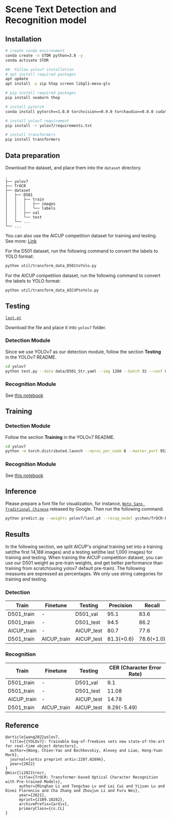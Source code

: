 # Scene Text Detection and Recognition model

## Installation
``` bash
# create conda environment
conda create -n STDR python=3.8 -y
conda activate STDR

##  Follow yolov7 installation
# apt install required packages
apt update
apt install -y zip htop screen libgl1-mesa-glx

# pip install required packages
pip install seaborn thop

# install pytorch
conda install pytorch==1.8.0 torchvision==0.9.0 torchaudio==0.8.0 cudatoolkit=11.1 -c pytorch -c conda-forge

# install yolov7 requirement
pip install -r yolov7/requirements.txt

# install transformers
pip install transformers

```

## Data preparation
Download the dataset, and place them into the `dataset` directory.
```
.
├── yolov7
├── TrOCR
├── dataset
│   ├── D501
│   │   ├── train
│   │   │   ├── images
│   │   │   └── labels
│   │   ├── val
│   │   └── test
│   └── ...
└── ...
```
You can also use the AICUP competition dataset for training and testing. See more: [Link](https://tbrain.trendmicro.com.tw/Competitions/Details/19)

For the D501 dataset, run the following command to convert the labels to YOLO format:
```bash
python util/transform_data_D501toYolo.py
```

For the AICUP competition dataset, run the following command to convert the labels to YOLO format:
```bash
python util/transform_data_AICUPtoYolo.py
```


## Testing
[`last.pt`](https://drive.google.com/file/d/1et_BXXtgXhsm-uQFXiZy-6TR7BXc4tMf/view?usp=sharing)

Download the file and place it into `yolov7` folder.

### Detection Module
Since we use YOLOv7 as our detection module, follow the section **Testing** in the YOLOv7 README.
``` bash
cd yolov7
python test.py --data data/D501_Str.yaml --img 1280 --batch 32 --conf 0.001 --iou 0.65 --device 0 --weights last.pt --name D501_test --task test
```

### Recognition Module
See [this notebook](TrOCR/train.ipynb)

## Training
### Detection Module
Follow the section **Training** in the YOLOv7 README.
``` bash
cd yolov7
python -m torch.distributed.launch --nproc_per_node 8 --master_port 9527 train_aux.py --workers 8 --device 0,1,2,3,4,5,6,7 --sync-bn --batch-size 128 --data data/D501_Str.yaml --img 1280 1280 --cfg cfg/training/yolov7-w6.yaml --weights '' --name D501_train --hyp data/hyp.scratch.p6.yaml
```

### Recognition Module
See [this notebook](TrOCR/train.ipynb)

## Inference
Please prepare a font file for visualization, for instance, [`Noto Sans Traditional Chinese`](https://fonts.google.com/noto/specimen/Noto+Sans+TC) released by Google. Then run the following command.

``` bash
python predict.py --weights yolov7/last.pt --recog_model ycchen/TrOCR-base-ver021-v1 --source <PATH_TO_IMG_OR_FOLDER> --nosave --save-conf --font <PATH_TO_FONT_FILE> --name D501_predict
```

## Results
In the following section, we split AICUP's original training set into a training set(the first 14,188 images) and a testing set(the last 1,000 images) for training and testing.
When training the AICUP competition dataset, you can use our D501 weight as pre-train weights, and get better performance than training from scratch(using yolov7 default pre-train).
The following measures are expressed as percentages. We only use string categories for training and testing.

### Detection
|    Train    |  Finetune   |  Testing   |  Precision |   Recall   |  F1 score  |
|-------------|-------------|------------|------------|------------|------------|
| D501_train  |      -      | D501_val   |    95.1    |    83.6    |    89.0    |
| D501_train  |      -      | D501_test  |    94.5    |    86.2    |    90.2    |
| AICUP_train |      -      | AICUP_test |    80.7    |    77.6    |    79.1    |
| D501_train  | AICUP_train | AICUP_test | 81.3(+0.6) | 78.6(+1.0) | 79.9(+0.8)   |

### Recognition
|    Train    |  Finetune   |  Testing   |  CER (Character Error Rate) |
|-------------|-------------|------------|-----------------------------|
| D501_train  |      -      | D501_val   |    9.1                      |
| D501_train  |      -      | D501_test  |   11.08                     |
| AICUP_train |      -      | AICUP_test |   14.78                     |
| D501_train  | AICUP_train | AICUP_test |    9.29(-5.49)              |

## Reference

```
@article{wang2022yolov7,
  title={{YOLOv7}: Trainable bag-of-freebies sets new state-of-the-art for real-time object detectors},
  author={Wang, Chien-Yao and Bochkovskiy, Alexey and Liao, Hong-Yuan Mark},
  journal={arXiv preprint arXiv:2207.02696},
  year={2022}
}
@misc{li2021trocr,
      title={TrOCR: Transformer-based Optical Character Recognition with Pre-trained Models}, 
      author={Minghao Li and Tengchao Lv and Lei Cui and Yijuan Lu and Dinei Florencio and Cha Zhang and Zhoujun Li and Furu Wei},
      year={2021},
      eprint={2109.10282},
      archivePrefix={arXiv},
      primaryClass={cs.CL}
}
```
